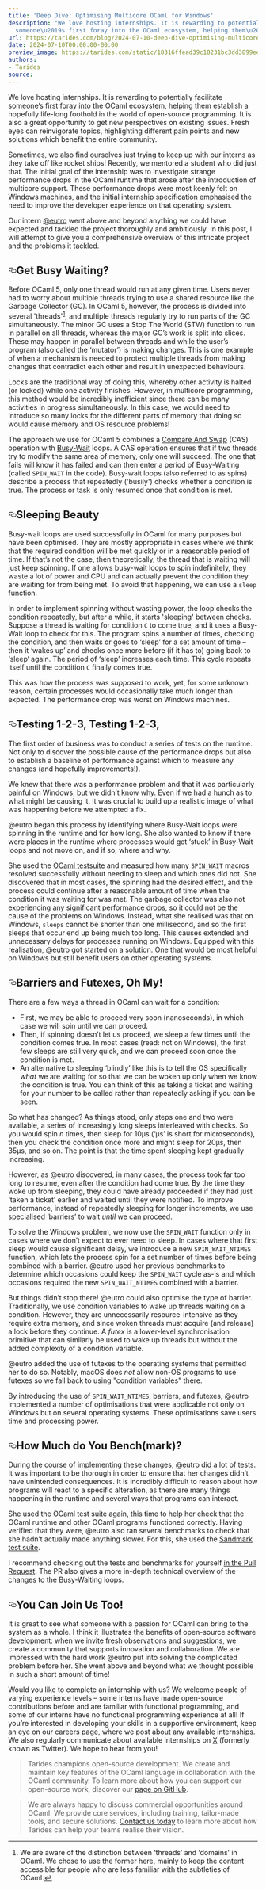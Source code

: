 ```yaml
---
title: 'Deep Dive: Optimising Multicore OCaml for Windows'
description: "We love hosting internships. It is rewarding to potentially facilitate
  someone\u2019s first foray into the OCaml ecosystem, helping them\u2026"
url: https://tarides.com/blog/2024-07-10-deep-dive-optimising-multicore-ocaml-for-windows
date: 2024-07-10T00:00:00-00:00
preview_image: https://tarides.com/static/18316ffead39c18231bc3dd3899eed4f/6b50e/racecar.jpg
authors:
- Tarides
source:
---
```


<p>We love hosting internships. It is rewarding to potentially facilitate someone&rsquo;s first foray into the OCaml ecosystem, helping them establish a hopefully life-long foothold in the world of open-source programming. It is also a great opportunity to get new perspectives on existing issues. Fresh eyes can reinvigorate topics, highlighting different pain points and new solutions which benefit the entire community.</p>
<p>Sometimes, we also find ourselves just trying to keep up with our interns as they take off like rocket ships! Recently, we mentored a student who did just that. The initial goal of the internship was to investigate strange performance drops in the OCaml runtime that arose after the introduction of multicore support. These performance drops were most keenly felt on Windows machines, and the initial internship specification emphasised the need to improve the developer experience on that operating system.</p>
<p>Our intern <a href="https://github.com/eutro">@eutro</a> went above and beyond anything we could have expected and tackled the project thoroughly and ambitiously. In this post, I will attempt to give you a comprehensive overview of this intricate project and the problems it tackled.</p>
<h2 style="position:relative;"><a href="https://tarides.com/feed.xml#get-busy-waiting" aria-label="get busy waiting permalink" class="anchor before"><svg aria-hidden="true" focusable="false" height="16" version="1.1" viewbox="0 0 16 16" width="16"><path fill-rule="evenodd" d="M4 9h1v1H4c-1.5 0-3-1.69-3-3.5S2.55 3 4 3h4c1.45 0 3 1.69 3 3.5 0 1.41-.91 2.72-2 3.25V8.59c.58-.45 1-1.27 1-2.09C10 5.22 8.98 4 8 4H4c-.98 0-2 1.22-2 2.5S3 9 4 9zm9-3h-1v1h1c1 0 2 1.22 2 2.5S13.98 12 13 12H9c-.98 0-2-1.22-2-2.5 0-.83.42-1.64 1-2.09V6.25c-1.09.53-2 1.84-2 3.25C6 11.31 7.55 13 9 13h4c1.45 0 3-1.69 3-3.5S14.5 6 13 6z"></path></svg></a>Get Busy Waiting?</h2>
<p>Before OCaml 5, only one thread would run at any given time. Users never had to worry about multiple threads trying to use a shared resource like the Garbage Collector (GC). In OCaml 5, however, the process is divided into several 'threads'<sup><a href="https://tarides.com/feed.xml#fn-1" class="footnote-ref">1</a></sup>, and multiple threads regularly try to run parts of the GC simultaneously. The minor GC uses a Stop The World (STW) function to run in parallel on all threads, whereas the major GC&rsquo;s work is split into slices. These may happen in parallel between threads and while the user&rsquo;s program (also called the &lsquo;mutator&rsquo;) is making changes. This is one example of when a mechanism is needed to protect multiple threads from making changes that contradict each other and result in unexpected behaviours.</p>
<p>Locks are the traditional way of doing this, whereby other activity is halted (or locked) while one activity finishes. However, in multicore programming, this method would be incredibly inefficient since there can be many activities in progress simultaneously. In this case, we would need to introduce so many locks for the different parts of memory that doing so would cause memory and OS resource problems!</p>
<p>The approach we use for OCaml 5 combines a <a href="https://en.wikipedia.org/wiki/Compare-and-swap">Compare And Swap</a> (CAS) operation with <a href="https://en.wikipedia.org/wiki/Busy_waiting">Busy-Wait</a> loops. A CAS operation ensures that if two threads try to modify the same area of memory, only one will succeed. The one that fails will know it has failed and can then enter a period of Busy-Waiting (called <code>SPIN_WAIT</code> in the code). Busy-wait loops (also referred to as spins) describe a process that repeatedly ('busily') checks whether a condition is true. The process or task is only resumed once that condition is met.</p>
<h2 style="position:relative;"><a href="https://tarides.com/feed.xml#sleeping-beauty" aria-label="sleeping beauty permalink" class="anchor before"><svg aria-hidden="true" focusable="false" height="16" version="1.1" viewbox="0 0 16 16" width="16"><path fill-rule="evenodd" d="M4 9h1v1H4c-1.5 0-3-1.69-3-3.5S2.55 3 4 3h4c1.45 0 3 1.69 3 3.5 0 1.41-.91 2.72-2 3.25V8.59c.58-.45 1-1.27 1-2.09C10 5.22 8.98 4 8 4H4c-.98 0-2 1.22-2 2.5S3 9 4 9zm9-3h-1v1h1c1 0 2 1.22 2 2.5S13.98 12 13 12H9c-.98 0-2-1.22-2-2.5 0-.83.42-1.64 1-2.09V6.25c-1.09.53-2 1.84-2 3.25C6 11.31 7.55 13 9 13h4c1.45 0 3-1.69 3-3.5S14.5 6 13 6z"></path></svg></a>Sleeping Beauty</h2>
<p>Busy-wait loops are used successfully in OCaml for many purposes but have been optimised. They are mostly appropriate in cases where we think that the required condition will be met quickly or in a reasonable period of time. If that&rsquo;s not the case, then theoretically, the thread that is waiting will just keep spinning. If one allows busy-wait loops to spin indefinitely, they waste a lot of power and CPU and can actually prevent the condition they are waiting for from being met. To avoid that happening, we can use a <code>sleep</code> function.</p>
<p>In order to implement spinning without wasting power, the loop checks the condition repeatedly, but after a while, it starts 'sleeping' between checks. Suppose a thread is waiting for condition <code>C</code> to come true, and it uses a Busy-Wait loop to check for this. The program spins a number of times, checking the condition, and then waits or goes to &lsquo;sleep&rsquo; for a set amount of time &ndash; then it &lsquo;wakes up&rsquo; and checks once more before (if it has to) going back to &lsquo;sleep&lsquo; again. The period of &lsquo;sleep&rsquo; increases each time. This cycle repeats itself until the condition <code>C</code> finally comes true.</p>
<p>This was how the process was <em>supposed</em> to work, yet, for some unknown reason, certain processes would occasionally take much longer than expected. The performance drop was worst on Windows machines.</p>
<h2 style="position:relative;"><a href="https://tarides.com/feed.xml#testing-1-2-3-testing-1-2-3" aria-label="testing 1 2 3 testing 1 2 3 permalink" class="anchor before"><svg aria-hidden="true" focusable="false" height="16" version="1.1" viewbox="0 0 16 16" width="16"><path fill-rule="evenodd" d="M4 9h1v1H4c-1.5 0-3-1.69-3-3.5S2.55 3 4 3h4c1.45 0 3 1.69 3 3.5 0 1.41-.91 2.72-2 3.25V8.59c.58-.45 1-1.27 1-2.09C10 5.22 8.98 4 8 4H4c-.98 0-2 1.22-2 2.5S3 9 4 9zm9-3h-1v1h1c1 0 2 1.22 2 2.5S13.98 12 13 12H9c-.98 0-2-1.22-2-2.5 0-.83.42-1.64 1-2.09V6.25c-1.09.53-2 1.84-2 3.25C6 11.31 7.55 13 9 13h4c1.45 0 3-1.69 3-3.5S14.5 6 13 6z"></path></svg></a>Testing 1-2-3, Testing 1-2-3,</h2>
<p>The first order of business was to conduct a series of tests on the runtime. Not only to discover the possible cause of the performance drops but also to establish a baseline of performance against which to measure any changes (and hopefully improvements!).</p>
<p>We knew that there was a performance problem and that it was particularly painful on Windows, but we didn&rsquo;t know why. Even if we had a hunch as to what might be causing it, it was crucial to build up a realistic image of what was happening before we attempted a fix.</p>
<p>@eutro began this process by identifying where Busy-Wait loops were spinning in the runtime and for how long. She also wanted to know if there were places in the runtime where processes would get &lsquo;stuck&rsquo; in Busy-Wait loops and not move on, and if so, where and why.</p>
<p>She used the <a href="https://github.com/ocaml/ocaml/tree/trunk/testsuite/tests">OCaml testsuite</a> and measured how many <code>SPIN_WAIT</code> macros resolved successfully without needing to sleep and which ones did not. She discovered that in most cases, the spinning had the desired effect, and the process could continue after a reasonable amount of time when the condition it was waiting for was met. The garbage collector was also not experiencing any significant performance drops, so it could not be the cause of the problems on Windows. Instead, what she realised was that on Windows, <code>sleeps</code> cannot be shorter than one millisecond, and so the first sleeps that occur end up being much too long. This causes extended and unnecessary delays for processes running on Windows. Equipped with this realisation, @eutro got started on a solution. One that would be most helpful on Windows but still benefit users on other operating systems.</p>
<h2 style="position:relative;"><a href="https://tarides.com/feed.xml#barriers-and-futexes-oh-my" aria-label="barriers and futexes oh my permalink" class="anchor before"><svg aria-hidden="true" focusable="false" height="16" version="1.1" viewbox="0 0 16 16" width="16"><path fill-rule="evenodd" d="M4 9h1v1H4c-1.5 0-3-1.69-3-3.5S2.55 3 4 3h4c1.45 0 3 1.69 3 3.5 0 1.41-.91 2.72-2 3.25V8.59c.58-.45 1-1.27 1-2.09C10 5.22 8.98 4 8 4H4c-.98 0-2 1.22-2 2.5S3 9 4 9zm9-3h-1v1h1c1 0 2 1.22 2 2.5S13.98 12 13 12H9c-.98 0-2-1.22-2-2.5 0-.83.42-1.64 1-2.09V6.25c-1.09.53-2 1.84-2 3.25C6 11.31 7.55 13 9 13h4c1.45 0 3-1.69 3-3.5S14.5 6 13 6z"></path></svg></a>Barriers and Futexes, Oh My!</h2>
<p>There are a few ways a thread in OCaml can wait for a condition:</p>
<ul>
<li>First, we may be able to proceed very soon (nanoseconds), in which case we will spin until we can proceed.</li>
<li>Then, if spinning doesn&rsquo;t let us proceed, we sleep a few times until the condition comes true. In most cases (read: not on Windows), the first few sleeps are still very quick, and we can proceed soon once the condition is met.</li>
<li>An alternative to sleeping &lsquo;blindly&rsquo; like this is to tell the OS specifically <em>what</em> we are waiting for so that we can be woken up only when we know the condition is true. You can think of this as taking a ticket and waiting for your number to be called rather than repeatedly asking if you can be seen.</li>
</ul>
<p>So what has changed? As things stood, only steps one and two were available, a series of increasingly long sleeps interleaved with checks. So you would spin <em>n</em> times, then sleep for 10&micro;s (&lsquo;&micro;s&rsquo; is short for microseconds), then you check the condition once more and might sleep for 20&micro;s, then 35&micro;s, and so on. The point is that the time spent sleeping kept gradually increasing.</p>
<p>However, as @eutro discovered, in many cases, the process took far too long to resume, even after the condition had come true. By the time they woke up from sleeping, they could have already proceeded if they had just &lsquo;taken a ticket&rsquo; earlier and waited until they were notified. To improve performance, instead of repeatedly sleeping for longer increments, we use specialised &lsquo;barriers&rsquo; to wait <em>until</em> we can proceed.</p>
<p>To solve the Windows problem, we now use the <code>SPIN_WAIT</code> function only in cases where we don&rsquo;t expect to ever need to sleep. In cases where that first sleep would cause significant delay, we introduce a new <code>SPIN_WAIT_NTIMES</code> function, which lets the process spin for a set number of times before being combined with a barrier. @eutro used her previous benchmarks to determine which occasions could keep the <code>SPIN_WAIT</code> cycle as-is and which occasions required the new <code>SPIN_WAIT_NTIMES</code> combined with a barrier.</p>
<p>But things didn&rsquo;t stop there! @eutro could also optimise the type of barrier. Traditionally, we use condition variables to wake up threads waiting on a condition. However, they are unnecessarily resource-intensive as they require extra memory, and since woken threads must acquire (and release) a lock before they continue. A <em>futex</em> is a lower-level synchronisation primitive that can similarly be used to wake up threads but without the added complexity of a condition variable.</p>
<p>@eutro added the use of futexes to the operating systems that permitted her to do so. Notably, macOS does <em>not</em> allow non-OS programs to use futexes so we fall back to using &quot;condition variables&quot; there.</p>
<p>By introducing the use of <code>SPIN_WAIT_NTIMES</code>, barriers, and futexes, @eutro implemented a number of optimisations that were applicable not only on Windows but on several operating systems. These optimisations save users time and processing power.</p>
<h2 style="position:relative;"><a href="https://tarides.com/feed.xml#how-much-do-you-benchmark" aria-label="how much do you benchmark permalink" class="anchor before"><svg aria-hidden="true" focusable="false" height="16" version="1.1" viewbox="0 0 16 16" width="16"><path fill-rule="evenodd" d="M4 9h1v1H4c-1.5 0-3-1.69-3-3.5S2.55 3 4 3h4c1.45 0 3 1.69 3 3.5 0 1.41-.91 2.72-2 3.25V8.59c.58-.45 1-1.27 1-2.09C10 5.22 8.98 4 8 4H4c-.98 0-2 1.22-2 2.5S3 9 4 9zm9-3h-1v1h1c1 0 2 1.22 2 2.5S13.98 12 13 12H9c-.98 0-2-1.22-2-2.5 0-.83.42-1.64 1-2.09V6.25c-1.09.53-2 1.84-2 3.25C6 11.31 7.55 13 9 13h4c1.45 0 3-1.69 3-3.5S14.5 6 13 6z"></path></svg></a>How Much do You Bench(mark)?</h2>
<p>During the course of implementing these changes, @eutro did a lot of tests. It was important to be thorough in order to ensure that her changes didn&rsquo;t have unintended consequences. It is incredibly difficult to reason about how programs will react to a specific alteration, as there are many things happening in the runtime and several ways that programs can interact.</p>
<p>She used the OCaml test suite again, this time to help her check that the OCaml runtime and other OCaml programs functioned correctly. Having verified that they were, @eutro also ran several benchmarks to check that she hadn&rsquo;t actually made anything slower. For this, she used the <a href="https://github.com/ocaml-bench/sandmark">Sandmark test suite</a>.</p>
<p>I recommend checking out the tests and benchmarks for yourself <a href="https://github.com/ocaml/ocaml/pull/12579">in the Pull Request</a>. The PR also gives a more in-depth technical overview of the changes to the Busy-Waiting loops.</p>
<h2 style="position:relative;"><a href="https://tarides.com/feed.xml#you-can-join-us-too" aria-label="you can join us too permalink" class="anchor before"><svg aria-hidden="true" focusable="false" height="16" version="1.1" viewbox="0 0 16 16" width="16"><path fill-rule="evenodd" d="M4 9h1v1H4c-1.5 0-3-1.69-3-3.5S2.55 3 4 3h4c1.45 0 3 1.69 3 3.5 0 1.41-.91 2.72-2 3.25V8.59c.58-.45 1-1.27 1-2.09C10 5.22 8.98 4 8 4H4c-.98 0-2 1.22-2 2.5S3 9 4 9zm9-3h-1v1h1c1 0 2 1.22 2 2.5S13.98 12 13 12H9c-.98 0-2-1.22-2-2.5 0-.83.42-1.64 1-2.09V6.25c-1.09.53-2 1.84-2 3.25C6 11.31 7.55 13 9 13h4c1.45 0 3-1.69 3-3.5S14.5 6 13 6z"></path></svg></a>You Can Join Us Too!</h2>
<p>It is great to see what someone with a passion for OCaml can bring to the system as a whole. I think it illustrates the benefits of open-source software development: when we invite fresh observations and suggestions, we create a community that supports innovation and collaboration. We are impressed with the hard work @eutro put into solving the complicated problem before her. She went above and beyond what we thought possible in such a short amount of time!</p>
<p>Would you like to complete an internship with us? We welcome people of varying experience levels &ndash; some interns have made open-source contributions before and are familiar with functional programming, and some of our interns have no functional programming experience at all! If you&rsquo;re interested in developing your skills in a supportive environment, keep an eye on our <a href="https://tarides.com/careers/">careers page</a>, where we post about any available internships. We also regularly communicate about available internships on <a href="https://twitter.com/tarides_">X</a> (formerly known as Twitter). We hope to hear from you!</p>
<blockquote>
<p>Tarides champions open-source development. We create and maintain key features of the OCaml language in collaboration with the OCaml community. To learn more about how you can support our open-source work, discover our <a href="https://github.com/sponsors/tarides">page on GitHub</a>.</p>
</blockquote>
<blockquote>
<p>We are always happy to discuss commercial opportunities around OCaml. We provide core services, including training, tailor-made tools, and secure solutions. <a href="https://tarides.com/contact/">Contact us today</a> to learn more about how Tarides can help your teams realise their vision.</p>
</blockquote>
<div class="footnotes">
<hr/>
<ol>
<li>We are aware of the distinction between &lsquo;threads&rsquo; and &lsquo;domains&rsquo; in OCaml. We chose to use the former here, mainly to keep the content accessible for people who are less familiar with the subtleties of OCaml.<a href="https://tarides.com/feed.xml#fnref-1" class="footnote-backref">&#8617;</a></li>
</ol>
</div>
